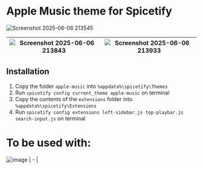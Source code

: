 # Apple Music theme for Spicetify

![Screenshot 2025-06-06 213545](https://github.com/user-attachments/assets/0ccf9796-a888-4e2e-a529-0d5c89e4b8de)

| ![Screenshot 2025-06-06 213843](https://github.com/user-attachments/assets/6deace19-a771-4f7a-b5e3-8d11fe738a3c) | ![Screenshot 2025-06-06 213933](https://github.com/user-attachments/assets/f7dc1a59-e6e6-407e-8581-148f77f77809) |
| --- | --- |


## Installation

  1. Copy the folder `apple-music` into `%appdata%\spicetify\Themes`
  2. Run `spicetify config current_theme apple-music` on terminal
  3. Copy the contents of the `extensions` folder into `%appdata%\spicetify\Extensions`
  4. Run `spicetify config extensions left-sidebar.js top-playbar.js search-input.js` on terminal


# To be used with:

![image](https://github.com/user-attachments/assets/82cd3960-9401-4cc5-9cab-e68590e3ef75)
| - |

